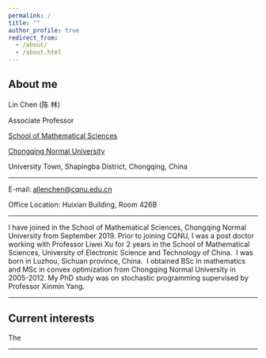 ```yaml
---
permalink: /
title: ""
author_profile: true
redirect_from: 
  - /about/
  - /about.html
---
```


About me
------
Lin Chen (陈 林)

Associate Professor

[School of Mathematical Sciences](https://math.cqnu.edu.cn/)

[Chongqing Normal University](https://www.cqnu.edu.cn/)

University Town, Shapingba District, Chongqing, China

------
E-mail: allenchen@cqnu.edu.cn

Office Location: Huixian Building, Room 426B

------
I have joined in the School of Mathematical Sciences, Chongqing Normal University from September 2019. Prior to joining CQNU, I was a post doctor working with Professor Liwei Xu for 2 years in the School of Mathematical Sciences, University of Electronic Science and Technology of China.  I was born in Luzhou, Sichuan province, China.  I obtained BSc in mathematics  and MSc in convex optimization from Chongqing Normal University in 2005-2012. My PhD study was on stochastic programming supervised by Professor Xinmin Yang. 

------
Current interests
------
The 

------
